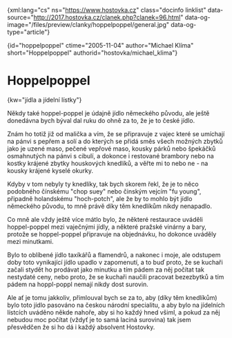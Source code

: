 
{xml:lang="cs" ns="https://www.hostovka.cz" class="docinfo linklist" data-source="http://2017.hostovka.cz/clanek.php?clanek=96.html" data-og-image="/files/preview/clanky/hoppelpoppel/general.jpg" data-og-type="article"}

{id="hoppelpoppel" ctime="2005-11-04" author="Michael Klíma" short="Hoppelpoppel" authorid="hostovka/michael_klima"}

# Hoppelpoppel

<!-- generated attribute kw by user_udpatekw.sh on 2019-06-30, do not edit -->

{kw="jídla a jídelní lístky"}

Někdy také hoppel-poppel je údajně jídlo německého původu, ale ještě donedávna bych býval dal ruku do ohně za to, že je to české jídlo.

Znám ho totiž již od malička a vím, že se připravuje z vajec které se umíchají na pánvi s pepřem a solí a do kterých se přidá směs všech možných zbytků jako je uzené maso, pečené vepřové maso, kousky párků nebo špekáčků osmahnutých na pánvi s cibulí, a dokonce i restované brambory nebo na kostky krájené zbytky houskových knedlíků, a věřte mi to nebo ne - na kousky krájené kyselé okurky.

Kdyby v tom nebyly ty knedlíky, tak bych skorem řekl, že je to něco podobného čínskému "chop suey" nebo činským vejcím "fu young", připadně holandskému "hoch-potch", ale že by to mohlo být jídlo německého původu, to mně právě díky těm knedlíkům nikdy nenapadlo.

Co mně ale vždy ještě více mátlo bylo, že některé restaurace uváděli hoppel-poppel mezi vaječnými jídly, a některé pražské vinárny a bary, protože se hoppel-poppel připravuje na objednávku, ho dokonce uváděly mezi minutkami.

Bylo to oblíbené jídlo taxíkářů a flamendrů, a nakonec i moje, ale odstupem doby toto vynikající jídlo upadlo v zapomenutí, a to buď proto, že se kuchaři začali stydět ho prodávat jako minutku a tím pádem za něj počítat tak nestydaté ceny, nebo proto, že se kuchaři naučili pracovat bezezbytků a tím pádem na hoppl-poppl nemají nikdy dost surovin.

Ale ať je tomu jakkoliv, přimlouval bych se za to, aby (díky těm knedlíkům) bylo toto jídlo pasováno na českou národní specialitu, a aby bylo na jídelních lístcích uváděno někde nahoře, aby si ho každý hned všiml, a pokud za něj nebudou moc počítat (vždyť je to samá laciná surovina) tak jsem přesvědčen že si ho dá i každý absolvent Hostovky.

